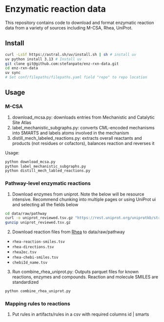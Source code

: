 # Enzymatic reaction data

This repository contains code to download and format enzymatic reaction data from a variety of sources including M-CSA, Rhea, UniProt.

## Install

```bash
curl -LsSf https://astral.sh/uv/install.sh | sh # install uv
uv python install 3.13 # Install uv
git clone git@github.com:stefanpate/enz-rxn-data.git
cd enz-rxn-data
uv sync
# Set conf/filepaths/filepaths.yaml field "repo" to repo location
```

## Usage

### M-CSA

1. download_mcsa.py: downloads entries from Mechanistic and Catalytic Site Atlas
2. label_mechanistic_subgraphs.py: converts CML-encoded mechanisms into SMARTS and labels atoms involved in the mechanism
3. distill_mech_labeled_reactions.py: extracts overall reactants and products (not residues or cofactors), balances reaction and reverses it

Usage: 

```bash
python download_mcsa.py
python label_mechanistic_subgraphs.py
python distill_mech_labled_reactions.py
```

### Pathway-level enzymatic reactions

1. Download enzymes from uniprot. Note the below will be resource intensive. Recommend chunking into multiple pages or using UniProt ui and selecting all the fields below

```bash
cd data/raw/pathway
curl -o uniprot_reviewed.tsv.gz "https://rest.uniprot.org/uniprotkb/stream?compressed=true&fields=accession%2Creviewed%2Cprotein_name%2Corganism_name%2Clength%2Csequence%2Cec%2Ccc_catalytic_activity%2Cprotein_existence%2Cdate_created&format=tsv&query=%28reviewed%3Atrue%29"
gunzip uniprot_reviewed.tsv.gz
```

2. Download reaction files from [Rhea](https://www.rhea-db.org/help/download) to data/raw/pathway
- `rhea-reaction-smiles.tsv`
- `rhea-directions.tsv`
- `rhea2ec.tsv`
- `rhea-chebi-smiles.tsv`
- `chebiId_name.tsv`

3. Run combine_rhea_uniprot.py: Outputs parquet files for known reactions, enzymes and compounds. Reaction and molecule SMILES are standardized

```bash
python combine_rhea_uniprot.py
```

### Mapping rules to reactions
1. Put rules in artifacts/rules in a csv with required columns id | smarts

